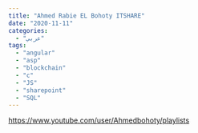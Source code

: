 ```yaml
---
title: "Ahmed Rabie EL Bohoty ITSHARE"
date: "2020-11-11"
categories:
  - "عربي"
tags:
  - "angular"
  - "asp"
  - "blockchain"
  - "c"
  - "JS"
  - "sharepoint"
  - "SQL"
---
```


https://www.youtube.com/user/Ahmedbohoty/playlists
